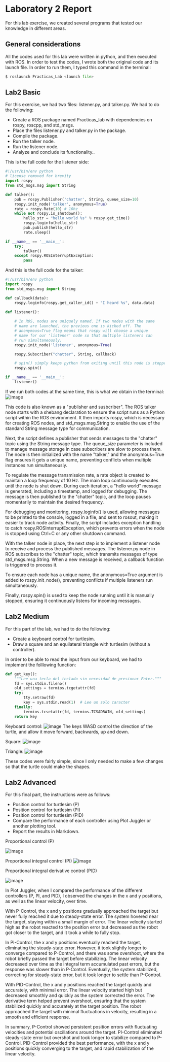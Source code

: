 # Laboratory 2 Report
For this lab exercise, we created several programs that tested our knowledge in different areas.

## General considerations

All the codes used for this lab were written in python, and then executed with ROS. In order to test the codes, I wrote both the original code and its launch file. In order to run them, I typed this command in the terminal:
```python
$ roslaunch Practicas_Lab <launch file>
```

## Lab2 Basic
For this exercise, we had two files: listener.py, and talker.py. We had to do the following:

* Create a ROS package named Practicas_lab with dependencies on rospy, roscpp, and std_msgs.
* Place the files listener.py and talker.py in the package.
* Compile the package.
* Run the talker node.
* Run the listener node.
* Analyze and conclude its functionality..

This is the full code for the listener side: 
```python
#!/usr/bin/env python
# license removed for brevity
import rospy
from std_msgs.msg import String

def talker():
    pub = rospy.Publisher('chatter', String, queue_size=10)
    rospy.init_node('talker', anonymous=True)
    rate = rospy.Rate(10) # 10hz
    while not rospy.is_shutdown():
        hello_str = "hello world %s" % rospy.get_time()
        rospy.loginfo(hello_str)
        pub.publish(hello_str)
        rate.sleep()

if __name__ == '__main__':
    try:
        talker()
    except rospy.ROSInterruptException:
        pass
```
And this is the full code for the talker:

```python
#!/usr/bin/env python
import rospy
from std_msgs.msg import String

def callback(data):
    rospy.loginfo(rospy.get_caller_id() + "I heard %s", data.data)
    
def listener():

    # In ROS, nodes are uniquely named. If two nodes with the same
    # name are launched, the previous one is kicked off. The
    # anonymous=True flag means that rospy will choose a unique
    # name for our 'listener' node so that multiple listeners can
    # run simultaneously.
    rospy.init_node('listener', anonymous=True)

    rospy.Subscriber("chatter", String, callback)

    # spin() simply keeps python from exiting until this node is stopped
    rospy.spin()

if __name__ == '__main__':
    listener()
```
If we run both codes at the same time, this is what we obtain in the terminal:
![image](https://github.com/user-attachments/assets/ca0eb402-e3cd-4bf3-b4f9-ab9dc60e1749)

This code is also known as a "publisher and susbcriber". The ROS talker node starts with a shebang declaration to ensure the script runs as a Python script within the ROS environment. It then imports rospy, which is necessary for creating ROS nodes, and std_msgs.msg.String to enable the use of the standard String message type for communication.

Next, the script defines a publisher that sends messages to the "chatter" topic using the String message type. The queue_size parameter is included to manage message storage in case subscribers are slow to process them. The node is then initialized with the name "talker," and the anonymous=True flag ensures it gets a unique name, preventing conflicts when multiple instances run simultaneously.

To regulate the message transmission rate, a rate object is created to maintain a loop frequency of 10 Hz. The main loop continuously executes until the node is shut down. During each iteration, a "hello world" message is generated, including a timestamp, and logged for debugging. The message is then published to the "chatter" topic, and the loop pauses momentarily to maintain the desired frequency.

For debugging and monitoring, rospy.loginfo() is used, allowing messages to be printed to the console, logged in a file, and sent to rosout, making it easier to track node activity. Finally, the script includes exception handling to catch rospy.ROSInterruptException, which prevents errors when the node is stopped using Ctrl+C or any other shutdown command.

With the talker node in place, the next step is to implement a listener node to receive and process the published messages. The listener.py node in ROS subscribes to the "chatter" topic, which transmits messages of type std_msgs.msg.String. When a new message is received, a callback function is triggered to process it.

To ensure each node has a unique name, the anonymous=True argument is added to rospy.init_node(), preventing conflicts if multiple listeners run simultaneously.

Finally, rospy.spin() is used to keep the node running until it is manually stopped, ensuring it continuously listens for incoming messages.

## Lab2 Medium
For this part of the lab, we had to do the following:
* Create a keyboard control for turtlesim.
* Draw a square and an equilateral triangle with turtlesim (without a controller).

In order to be able to read the input from our keyboard, we had to implement the folllowing function:
```python
def get_key():
    """Lee una tecla del teclado sin necesidad de presionar Enter."""
    fd = sys.stdin.fileno()
    old_settings = termios.tcgetattr(fd)
    try:
        tty.setraw(fd)
        key = sys.stdin.read(1)  # Lee un solo caracter
    finally:
        termios.tcsetattr(fd, termios.TCSADRAIN, old_settings)
    return key
```
Keyboard control:
![image](https://github.com/user-attachments/assets/92481d65-3092-430e-a615-86bd898155e1)
The keys WASD control the direction of the turtle, and allow it move forward, backwards, up and down.

Square:
![image](https://github.com/user-attachments/assets/f3d95066-19f9-49cb-801e-321af4e550f7)

Triangle:
![image](https://github.com/user-attachments/assets/44a090d9-ea8f-4d6f-ad5c-803be8f128ad)

These codes were fairly simple, since I only needed to make a few changes so that the turtle could make the shapes. 

## Lab2 Advanced
For this final part, the instructions were as follows:

* Position control for turtlesim (P)
* Position control for turtlesim (PI)
* Position control for turtlesim (PID)
* Compare the performance of each controller using Plot Juggler or another plotting tool.
* Report the results in Markdown.

Proportional control (P)

![image](https://github.com/user-attachments/assets/3657a7be-19e3-4c5e-9079-3ce13f71e123)

Proportional integral control (PI)
![image](https://github.com/user-attachments/assets/43ea7afc-b54b-486c-bc9e-f74f649ff8a6)


Proportional integral derivative control (PID)

![image](https://github.com/user-attachments/assets/c8bab0ef-10ac-44da-9d22-d7a1f5bcb916)

In Plot Juggler, when I compared the performance of the different controllers (P, PI, and PID), I observed the changes in the x and y positions, as well as the linear velocity, over time.

With P-Control, the x and y positions gradually approached the target but never fully reached it due to steady-state error. The system hovered near the target, staying within a small margin of error. The linear velocity started high as the robot reacted to the position error but decreased as the robot got closer to the target, and it took a while to fully stop.

In PI-Control, the x and y positions eventually reached the target, eliminating the steady-state error. However, it took slightly longer to converge compared to P-Control, and there was some overshoot, where the robot briefly passed the target before stabilizing. The linear velocity decreased over time as the integral term accumulated past errors, but the response was slower than in P-Control. Eventually, the system stabilized, correcting for steady-state error, but it took longer to settle than P-Control.

With PID-Control, the x and y positions reached the target quickly and accurately, with minimal error. The linear velocity started high but decreased smoothly and quickly as the system corrected the error. The derivative term helped prevent overshoot, ensuring that the system stabilized quickly and accurately at the target position. The robot approached the target with minimal fluctuations in velocity, resulting in a smooth and efficient response.

In summary, P-Control showed persistent position errors with fluctuating velocities and potential oscillations around the target. PI-Control eliminated steady-state error but overshot and took longer to stabilize compared to P-Control. PID-Control provided the best performance, with the x and y positions quickly converging to the target, and rapid stabilization of the linear velocity. 






